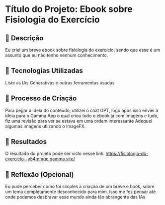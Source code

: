# Título do Projeto: Ebook sobre Fisiologia do Exercício

## 📒 Descrição
Eu criei um breve ebook sobre fisiologia do exercício, sendo que esse é um assunto que eu não tenho nenhum conhecimento.

## 🤖 Tecnologias Utilizadas
Liste as IAs Generativas e outras ferramentas usadas

## 🧐 Processo de Criação
Para pegar a ideia do conteúdo, utilizei o chat GPT, logo após isso enviei a ideia para o Gamma.App o qual criou todo o ebook
já com imagens e tudo, fiz uma revisão para ver se estava em uma ordem interessante
Adequei algumas imagens utlizando o ImageFX.

## 🚀 Resultados
O resultado do projeto pode ser visto nesse link: https://fisiologia-do-exercicio--y54mmqe.gamma.site/

## 💭 Reflexão (Opcional)
Eu pude perceber como foi simples a criação de um breve e book, sobre um tema completamente desconhecido para mim.
Isso me fez pensar até onde podemos desbravar esse mundo ainda tão abrangente das IAs 
